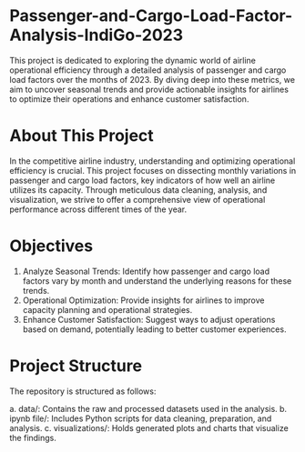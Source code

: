 # Passenger-and-Cargo-Load-Factor-Analysis-IndiGo-2023
This project is dedicated to exploring the dynamic world of airline operational efficiency through a detailed analysis of passenger and cargo load factors over the months of 2023. By diving deep into these metrics, we aim to uncover seasonal trends and provide actionable insights for airlines to optimize their operations and enhance customer satisfaction.

# About This Project
In the competitive airline industry, understanding and optimizing operational efficiency is crucial. This project focuses on dissecting monthly variations in passenger and cargo load factors, key indicators of how well an airline utilizes its capacity. Through meticulous data cleaning, analysis, and visualization, we strive to offer a comprehensive view of operational performance across different times of the year.

# Objectives
1. Analyze Seasonal Trends: Identify how passenger and cargo load factors vary by month and understand the underlying reasons for these trends.
2. Operational Optimization: Provide insights for airlines to improve capacity planning and operational strategies.
3. Enhance Customer Satisfaction: Suggest ways to adjust operations based on demand, potentially leading to better customer experiences.

# Project Structure
The repository is structured as follows:

a. data/: Contains the raw and processed datasets used in the analysis.
b. ipynb file/: Includes Python scripts for data cleaning, preparation, and analysis.
c. visualizations/: Holds generated plots and charts that visualize the findings.


